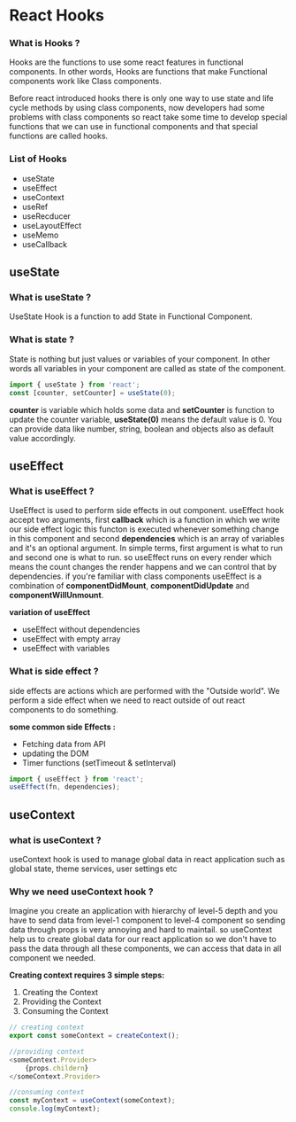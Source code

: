 # React Hooks

### What is Hooks ?
Hooks are the functions to use some react features in functional components.
In other words, Hooks are functions that make Functional components work like Class components.

Before react introduced hooks there is only one way to use state and life cycle methods by using class components, now developers had some problems with class components so react take some time to develop special functions that we can use in functional components and that special functions are called hooks.

### List of Hooks
* useState
* useEffect
* useContext
* useRef
* useRecducer
* useLayoutEffect
* useMemo
* useCallback

## useState

### What is useState ?
UseState Hook is a function to add State in Functional Component.

### What is state ?
State is nothing but just values or variables of your component. In other words all variables in your component are called as state of the component.

```js
import { useState } from 'react';
const [counter, setCounter] = useState(0);
```
**counter** is variable which holds some data and **setCounter** is function to update the counter variable, **useState(0)** means the default value is 0. You can provide data like number, string, boolean and objects also as default value accordingly.

## useEffect

### What is useEffect ?
UseEffect is used to perform side effects in out component. useEffect hook accept two arguments, first **callback** which is a function in which we write our side effect logic this functon is executed whenever something change in this component and second **dependencies** which is an array of variables and it's an optional argument. In simple terms, first argument is what to run and second one is what to run. so useEffect runs on every render which means the count changes the render happens and we can control that by dependencies. if you're familiar with class components useEffect is a combination of **componentDidMount**, **componentDidUpdate** and **componentWillUnmount**.

__variation of useEffect__
+ useEffect without dependencies
+ useEffect with empty array
+ useEffect with variables


### What is side effect ?
side effects are actions which are performed with the "Outside world". We perform a side effect when we need to react outside of out react components to do something.

__some common side Effects :__
* Fetching data from API
* updating the DOM
* Timer functions (setTimeout & setInterval)

```js
import { useEffect } from 'react';
useEffect(fn, dependencies);
```

## useContext

### what is useContext ?
useContext hook is used to manage global data in react application such as global state, theme services, user settings etc

### Why we need useContext hook ?
Imagine you create an application with hierarchy of level-5 depth and you have to send data from level-1 component to level-4 component so sending data through props is very annoying and hard to maintail. so useContext help us to create global data for our react application so we don't have to pass the data through all these components, we can access that data in all component we needed.

__Creating context requires 3 simple steps:__ 
1. Creating the Context
2. Providing the Context
3. Consuming the Context

```js
// creating context
export const someContext = createContext();

//providing context
<someContext.Provider>
    {props.childern}
</someContext.Provider>

//consuming context
const myContext = useContext(someContext);
console.log(myContext);
```
